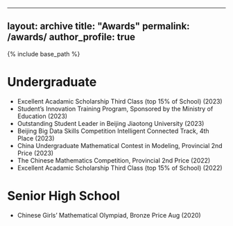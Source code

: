  ---
layout: archive
title: "Awards"
permalink: /awards/
author_profile: true
---

{% include base_path %}

Undergraduate
======
* Excellent Acadamic Scholarship Third Class (top 15% of School) (2023)
* Student’s Innovation Training Program, Sponsored by the Ministry of Education (2023)
* Outstanding Student Leader in Beijing Jiaotong University (2023)
* Beijing Big Data Skills Competition Intelligent Connected Track, 4th Place (2023)
* China Undergraduate Mathematical Contest in Modeling, Provincial 2nd Price (2023)
* The Chinese Mathematics Competition, Provincial 2nd Price (2022)
* Excellent Acadamic Scholarship Third Class (top 15% of School) (2022)

Senior High School
======
* Chinese Girls’ Mathematical Olympiad, Bronze Price Aug (2020)

  

  


